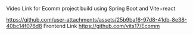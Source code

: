 Video Link for Ecomm project build using Spring Boot and Vite+react

https://github.com/user-attachments/assets/25b9baf6-97d8-41db-8e38-40bc14f076d8
Frontend Link
https://github.com/vits17/Ecomm
